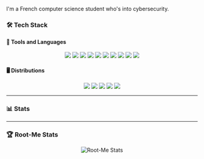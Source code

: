 I'm a French computer science student who's into cybersecurity.

### 🛠️ **Tech Stack**

#### 🔧 Tools and Languages

<p align="center">
  <img src="https://img.shields.io/badge/Python-3776AB?style=for-the-badge&logo=python&logoColor=white">
  <img src="https://img.shields.io/badge/Bash-4EAA25?style=for-the-badge&logo=gnubash&logoColor=white">
  <img src="https://img.shields.io/badge/PowerShell-5391FE?style=for-the-badge&logo=powershell&logoColor=white">
  <img src="https://img.shields.io/badge/Git-F05032?style=for-the-badge&logo=git&logoColor=white">
  <img src="https://img.shields.io/badge/Nmap-4682B4?style=for-the-badge&logo=nmap&logoColor=white">
  <img src="https://img.shields.io/badge/Aircrack--ng-007C7C?style=for-the-badge&logo=aircrack-ng&logoColor=white">
  <img src="https://img.shields.io/badge/Exegol-FF5733?style=for-the-badge&logo=exegol&logoColor=white">
  <img src="https://img.shields.io/badge/Packet_Tracer-0A66C2?style=for-the-badge&logo=cisco&logoColor=white">
  <img src="https://img.shields.io/badge/VirtualBox-183A61?style=for-the-badge&logo=virtualbox&logoColor=white">
  <img src="https://img.shields.io/badge/GNS3-1A1A1A?style=for-the-badge&logo=gns3&logoColor=white">
</p>

#### 🖥️ Distributions

<p align="center">
  <img src="https://img.shields.io/badge/Debian-A81D33?style=for-the-badge&logo=debian&logoColor=white">
  <img src="https://img.shields.io/badge/Rocky_Linux-10B981?style=for-the-badge&logo=rocky-linux&logoColor=white">
  <img src="https://img.shields.io/badge/Kali_Linux-557C94?style=for-the-badge&logo=kali-linux&logoColor=white">
  <img src="https://img.shields.io/badge/Windows-0078D6?style=for-the-badge&logo=windows&logoColor=white">
  <img src="https://img.shields.io/badge/Arch_Linux-1793D1?style=for-the-badge&logo=arch-linux&logoColor=white">
</p>

---

### 📊 **Stats**


---

### 🏆 **Root-Me Stats**

<p align="center">
  <img src="https://root-me-diff.vercel.app/rm-gh?nickname=amine33&gstats=show" alt="Root-Me Stats">
</p>
